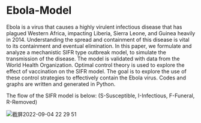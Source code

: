 # Ebola-Model
Ebola is a virus that causes a highly virulent infectious disease that has plagued Western Africa, impacting Liberia, Sierra Leone, and Guinea heavily in 2014. Understanding the spread and containment of this disease is vital to its containment and eventual elimination. In this paper, we formulate and analyze a mechanistic SIFR type outbreak model, to simulate the transmission of the disease. The model is validated with data from the World Health Organization. Optimal control theory is used to explore the effect of vaccination on the SIFR model. The goal is to explore the use of these control strategies to effectively contain the Ebola virus. Codes and graphs are written and generated in Python.

The flow of the SIFR model is below: (S-Susceptible, I-Infectious, F-Funeral, R-Removed)

![截屏2022-09-04 22 29 51](https://user-images.githubusercontent.com/76781009/188350391-2e24a7ff-a174-420e-b199-810dfd95c134.png)
